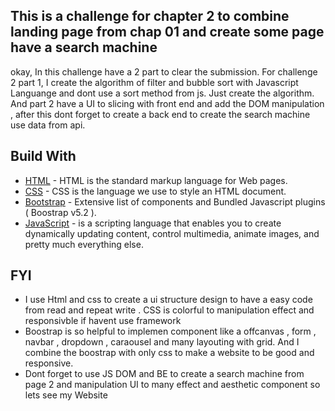 ## This is a challenge for chapter 2 to combine landing page from chap 01 and create some page have a search machine
okay, In this challenge have a 2 part to clear the submission.
For challenge 2 part 1, I create the algorithm of filter and bubble sort with Javascript Languange and dont use a sort method from js. Just create the algorithm. And part 2 have a UI to slicing with front end and add the DOM manipulation , after this dont forget to create a back end to create the search machine use data from api. 

## Build With
- [HTML](https://www.w3schools.com/html/default.asp) - HTML is the standard markup language for Web pages.
- [CSS](https://www.w3schools.com/css/default.asp) - CSS is the language we use to style an HTML document.
- [Bootstrap](http://getbootstrap.com/) - Extensive list of components and Bundled Javascript plugins ( Boostrap v5.2 ).
- [JavaScript](https://www.javascript.com/) - is a scripting language that enables you to create dynamically updating content, control multimedia, animate      images, and pretty much everything else.

## FYI 

-  I use Html and css to create a ui structure design to have a easy code from read and repeat write . CSS is colorful to manipulation effect and responsivble   if havent use framework
- Boostrap is so helpful to implemen component like a offcanvas , form , navbar , dropdown , caraousel and many layouting with grid. And I combine the        boostrap with only css to make a website to be good and responsive.
- Dont forget to use JS DOM and BE to create a search machine from page 2 and manipulation UI to many effect and aesthetic component so lets see my Website
